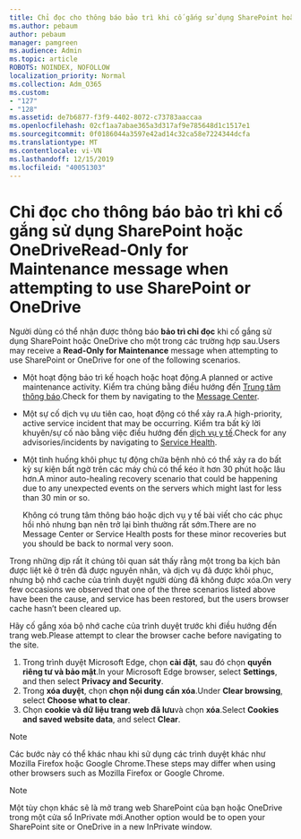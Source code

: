 ```yaml
---
title: Chỉ đọc cho thông báo bảo trì khi cố gắng sử dụng SharePoint hoặc OneDrive
ms.author: pebaum
author: pebaum
manager: pamgreen
ms.audience: Admin
ms.topic: article
ROBOTS: NOINDEX, NOFOLLOW
localization_priority: Normal
ms.collection: Adm_O365
ms.custom:
- "127"
- "128"
ms.assetid: de7b6877-f3f9-4402-8072-c73783aaccaa
ms.openlocfilehash: 02cf1aa7abae365a3d317af9e785648d1c1517e1
ms.sourcegitcommit: 0f0186044a3597e42ad14c32ca58e7224344dcfa
ms.translationtype: MT
ms.contentlocale: vi-VN
ms.lasthandoff: 12/15/2019
ms.locfileid: "40051303"
---
```

# <a name="read-only-for-maintenance-message-when-attempting-to-use-sharepoint-or-onedrive"></a><span data-ttu-id="5ebaa-102">Chỉ đọc cho thông báo bảo trì khi cố gắng sử dụng SharePoint hoặc OneDrive</span><span class="sxs-lookup"><span data-stu-id="5ebaa-102">Read-Only for Maintenance message when attempting to use SharePoint or OneDrive</span></span>

<span data-ttu-id="5ebaa-103">Người dùng có thể nhận được thông báo **bảo trì chỉ đọc** khi cố gắng sử dụng SharePoint hoặc OneDrive cho một trong các trường hợp sau.</span><span class="sxs-lookup"><span data-stu-id="5ebaa-103">Users may receive a **Read-Only for Maintenance** message when attempting to use SharePoint or OneDrive for one of the following scenarios.</span></span> 

-   <span data-ttu-id="5ebaa-104">Một hoạt động bảo trì kế hoạch hoặc hoạt động.</span><span class="sxs-lookup"><span data-stu-id="5ebaa-104">A planned or active maintenance activity.</span></span>  <span data-ttu-id="5ebaa-105">Kiểm tra chúng bằng điều hướng đến [Trung tâm thông báo](https://portal.office.com/adminportal/home#/messagecenter).</span><span class="sxs-lookup"><span data-stu-id="5ebaa-105">Check for them by navigating to the [Message Center](https://portal.office.com/adminportal/home#/messagecenter).</span></span>
-   <span data-ttu-id="5ebaa-106">Một sự cố dịch vụ ưu tiên cao, hoạt động có thể xảy ra.</span><span class="sxs-lookup"><span data-stu-id="5ebaa-106">A high-priority, active service incident that may be occurring.</span></span> <span data-ttu-id="5ebaa-107">Kiểm tra bất kỳ lời khuyên/sự cố nào bằng việc điều hướng đến [dịch vụ y tế](https://portal.office.com/adminportal/home#/servicehealth).</span><span class="sxs-lookup"><span data-stu-id="5ebaa-107">Check for any advisories/incidents by navigating to [Service Health](https://portal.office.com/adminportal/home#/servicehealth).</span></span>
-   <span data-ttu-id="5ebaa-108">Một tình huống khôi phục tự động chữa bệnh nhỏ có thể xảy ra do bất kỳ sự kiện bất ngờ trên các máy chủ có thể kéo ít hơn 30 phút hoặc lâu hơn.</span><span class="sxs-lookup"><span data-stu-id="5ebaa-108">A minor auto-healing recovery scenario that could be happening due to any unexpected events on the servers which might last for less than 30 min or so.</span></span> 
    
    <span data-ttu-id="5ebaa-109">Không có trung tâm thông báo hoặc dịch vụ y tế bài viết cho các phục hồi nhỏ nhưng bạn nên trở lại bình thường rất sớm.</span><span class="sxs-lookup"><span data-stu-id="5ebaa-109">There are no Message Center or Service Health posts for these minor recoveries but you should be back to normal very soon.</span></span>

<span data-ttu-id="5ebaa-110">Trong những dịp rất ít chúng tôi quan sát thấy rằng một trong ba kịch bản được liệt kê ở trên đã được nguyên nhân, và dịch vụ đã được khôi phục, nhưng bộ nhớ cache của trình duyệt người dùng đã không được xóa.</span><span class="sxs-lookup"><span data-stu-id="5ebaa-110">On very few occasions we observed that one of the three scenarios listed above have been the cause, and service has been restored, but the users browser cache hasn’t been cleared up.</span></span>

<span data-ttu-id="5ebaa-111">Hãy cố gắng xóa bộ nhớ cache của trình duyệt trước khi điều hướng đến trang web.</span><span class="sxs-lookup"><span data-stu-id="5ebaa-111">Please attempt to clear the browser cache before navigating to the site.</span></span>

1. <span data-ttu-id="5ebaa-112">Trong trình duyệt Microsoft Edge, chọn **cài đặt**, sau đó chọn **quyền riêng tư và bảo mật**.</span><span class="sxs-lookup"><span data-stu-id="5ebaa-112">In your Microsoft Edge browser, select **Settings**, and then select **Privacy and Security**.</span></span>
2. <span data-ttu-id="5ebaa-113">Trong **xóa duyệt**, chọn **chọn nội dung cần xóa**.</span><span class="sxs-lookup"><span data-stu-id="5ebaa-113">Under **Clear browsing**, select **Choose what to clear**.</span></span>
3. <span data-ttu-id="5ebaa-114">Chọn **cookie và dữ liệu trang web đã lưu**và chọn **xóa**.</span><span class="sxs-lookup"><span data-stu-id="5ebaa-114">Select **Cookies and saved website data**, and select **Clear**.</span></span>

>[!Note] 
> <span data-ttu-id="5ebaa-115">Các bước này có thể khác nhau khi sử dụng các trình duyệt khác như Mozilla Firefox hoặc Google Chrome.</span><span class="sxs-lookup"><span data-stu-id="5ebaa-115">These steps may differ when using other browsers such as Mozilla Firefox or Google Chrome.</span></span>

>[!Note] 
> <span data-ttu-id="5ebaa-116">Một tùy chọn khác sẽ là mở trang web SharePoint của bạn hoặc OneDrive trong một cửa sổ InPrivate mới.</span><span class="sxs-lookup"><span data-stu-id="5ebaa-116">Another option would be to open your SharePoint site or OneDrive in a new InPrivate window.</span></span>
